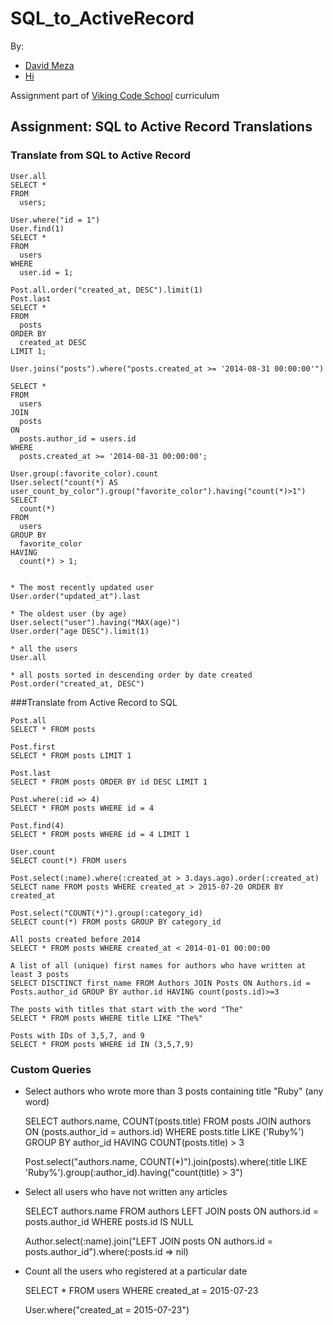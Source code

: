 # SQL_to_ActiveRecord

By:

* [David Meza](https://github.com/david-meza/)
* [Hi](https://github.com/)

Assignment part of [Viking Code School](http://www.vikingcodeschool.com/) curriculum

## Assignment: SQL to Active Record Translations

### Translate from SQL to Active Record

    User.all
    SELECT *
    FROM
      users;

    User.where("id = 1")
    User.find(1)
    SELECT *
    FROM
      users
    WHERE
      user.id = 1;

    Post.all.order("created_at, DESC").limit(1)
    Post.last
    SELECT *
    FROM
      posts
    ORDER BY
      created_at DESC
    LIMIT 1;

    User.joins("posts").where("posts.created_at >= '2014-08-31 00:00:00'")

    SELECT *
    FROM
      users
    JOIN
      posts
    ON
      posts.author_id = users.id
    WHERE
      posts.created_at >= '2014-08-31 00:00:00';

    User.group(:favorite_color).count
    User.select("count(*) AS user_count_by_color").group("favorite_color").having("count(*)>1")
    SELECT
      count(*)
    FROM
      users
    GROUP BY
      favorite_color
    HAVING
      count(*) > 1;


    * The most recently updated user
    User.order("updated_at").last

    * The oldest user (by age)
    User.select("user").having("MAX(age)")
    User.order("age DESC").limit(1)

    * all the users
    User.all

    * all posts sorted in descending order by date created
    Post.order("created_at, DESC")

###Translate from Active Record to SQL

    Post.all
    SELECT * FROM posts

    Post.first
    SELECT * FROM posts LIMIT 1

    Post.last
    SELECT * FROM posts ORDER BY id DESC LIMIT 1

    Post.where(:id => 4)
    SELECT * FROM posts WHERE id = 4

    Post.find(4)
    SELECT * FROM posts WHERE id = 4 LIMIT 1

    User.count
    SELECT count(*) FROM users

    Post.select(:name).where(:created_at > 3.days.ago).order(:created_at)
    SELECT name FROM posts WHERE created_at > 2015-07-20 ORDER BY created_at

    Post.select("COUNT(*)").group(:category_id)
    SELECT count(*) FROM posts GROUP BY category_id

    All posts created before 2014
    SELECT * FROM posts WHERE created_at < 2014-01-01 00:00:00

    A list of all (unique) first names for authors who have written at least 3 posts
    SELECT DISCTINCT first_name FROM Authors JOIN Posts ON Authors.id = Posts.author_id GROUP BY author.id HAVING count(posts.id)>=3

    The posts with titles that start with the word "The"
    SELECT * FROM posts WHERE title LIKE "The%"

    Posts with IDs of 3,5,7, and 9
    SELECT * FROM posts WHERE id IN (3,5,7,9)

### Custom Queries


* Select authors who wrote more than 3 posts containing title "Ruby" (any word)

    SELECT authors.name, COUNT(posts.title)
    FROM posts JOIN authors ON (posts.author_id = authors.id)
    WHERE posts.title LIKE ('Ruby%')
    GROUP BY author_id
    HAVING COUNT(posts.title) > 3

    Post.select("authors.name, COUNT(*)").join(posts).where(:title LIKE 'Ruby%').group(:author_id).having("count(title) > 3")



* Select all users who have not written any articles

    SELECT authors.name
    FROM authors LEFT JOIN posts ON authors.id = posts.author_id
    WHERE posts.id IS NULL


    Author.select(:name).join("LEFT JOIN posts ON authors.id = posts.author_id").where(:posts.id => nil)


* Count all the users who registered at a particular date

    SELECT *
    FROM users
    WHERE created_at = 2015-07-23

    User.where("created_at = 2015-07-23")









